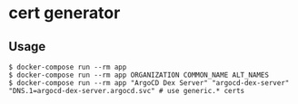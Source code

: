 # cert generator

## Usage
```shell
$ docker-compose run --rm app
$ docker-compose run --rm app ORGANIZATION COMMON_NAME ALT_NAMES
$ docker-compose run --rm app "ArgoCD Dex Server" "argocd-dex-server" "DNS.1=argocd-dex-server.argocd.svc" # use generic.* certs
```

